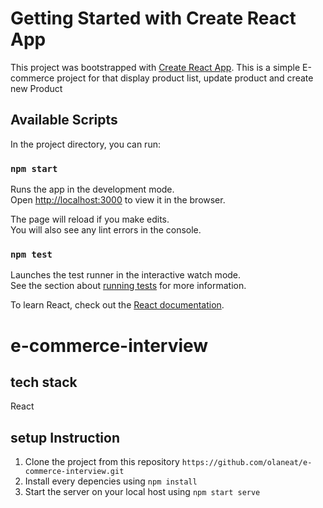 # Getting Started with Create React App

This project was bootstrapped with [Create React App](https://github.com/facebook/create-react-app).
This is a simple E-commerce project for that display product list, update product and create new Product

## Available Scripts

In the project directory, you can run:

### `npm start`

Runs the app in the development mode.\
Open [http://localhost:3000](http://localhost:3000) to view it in the browser.

The page will reload if you make edits.\
You will also see any lint errors in the console.

### `npm test`

Launches the test runner in the interactive watch mode.\
See the section about [running tests](https://facebook.github.io/create-react-app/docs/running-tests) for more information.

To learn React, check out the [React documentation](https://reactjs.org/).

# e-commerce-interview

## tech stack

React

## setup Instruction

1. Clone the project from this repository `https://github.com/olaneat/e-commerce-interview.git`
2. Install every depencies using `npm install`
3. Start the server on your local host using `npm start serve`
